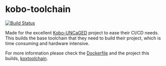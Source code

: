 # kobo-toolchain

[![Build Status](https://drone.aricodes.net/api/badges/aricodes-oss/kobo-toolchain/status.svg)](https://drone.aricodes.net/aricodes-oss/kobo-toolchain)

Made for the excellent [Kobo-UNCaGED](https://github.com/shermp/kobo-uncaged) project to ease their CI/CD needs. This builds the base toolchain that they need to build their project, which is time consuming and hardware intensive.

For more information please check the [Dockerfile](https://github.com/aricodes-oss/kobo-toolchain) and the project this builds, [koxtoolchain](https://github.com/koreader/koxtoolchain).
